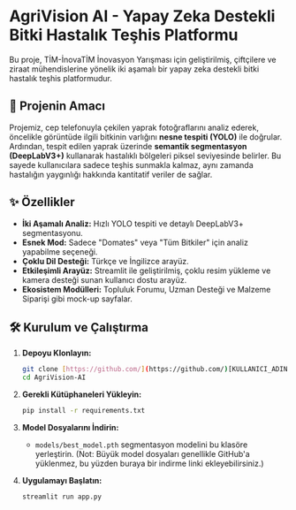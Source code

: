 # AgriVision AI - Yapay Zeka Destekli Bitki Hastalık Teşhis Platformu

Bu proje, TİM-İnovaTİM İnovasyon Yarışması için geliştirilmiş, çiftçilere ve ziraat mühendislerine yönelik iki aşamalı bir yapay zeka destekli bitki hastalık teşhis platformudur.

## 🚀 Projenin Amacı

Projemiz, cep telefonuyla çekilen yaprak fotoğraflarını analiz ederek, öncelikle görüntüde ilgili bitkinin varlığını **nesne tespiti (YOLO)** ile doğrular. Ardından, tespit edilen yaprak üzerinde **semantik segmentasyon (DeepLabV3+)** kullanarak hastalıklı bölgeleri piksel seviyesinde belirler. Bu sayede kullanıcılara sadece teşhis sunmakla kalmaz, aynı zamanda hastalığın yaygınlığı hakkında kantitatif veriler de sağlar.

## ✨ Özellikler

- **İki Aşamalı Analiz:** Hızlı YOLO tespiti ve detaylı DeepLabV3+ segmentasyonu.
- **Esnek Mod:** Sadece "Domates" veya "Tüm Bitkiler" için analiz yapabilme seçeneği.
- **Çoklu Dil Desteği:** Türkçe ve İngilizce arayüz.
- **Etkileşimli Arayüz:** Streamlit ile geliştirilmiş, çoklu resim yükleme ve kamera desteği sunan kullanıcı dostu arayüz.
- **Ekosistem Modülleri:** Topluluk Forumu, Uzman Desteği ve Malzeme Siparişi gibi mock-up sayfalar.

## 🛠️ Kurulum ve Çalıştırma

1.  **Depoyu Klonlayın:**
    ```bash
    git clone [https://github.com/](https://github.com/)[KULLANICI_ADINIZ]/AgriVision-AI.git
    cd AgriVision-AI
    ```
2.  **Gerekli Kütüphaneleri Yükleyin:**
    ```bash
    pip install -r requirements.txt
    ```
3.  **Model Dosyalarını İndirin:**
    - `models/best_model.pth` segmentasyon modelini bu klasöre yerleştirin. (Not: Büyük model dosyaları genellikle GitHub'a yüklenmez, bu yüzden buraya bir indirme linki ekleyebilirsiniz.)

4.  **Uygulamayı Başlatın:**
    ```bash
    streamlit run app.py
    ```